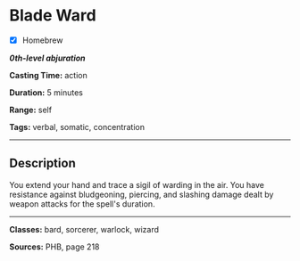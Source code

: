 # Blade Ward

- [x] Homebrew

***0th-level abjuration***

**Casting Time:** action

**Duration:** 5 minutes

**Range:** self

**Tags:** verbal, somatic, concentration

---

## Description
You extend your hand and trace a sigil of warding in the air. You have resistance against bludgeoning, piercing, and slashing damage dealt by weapon attacks for the spell's duration.

---

**Classes:** bard, sorcerer, warlock, wizard

**Sources:** PHB, page 218
